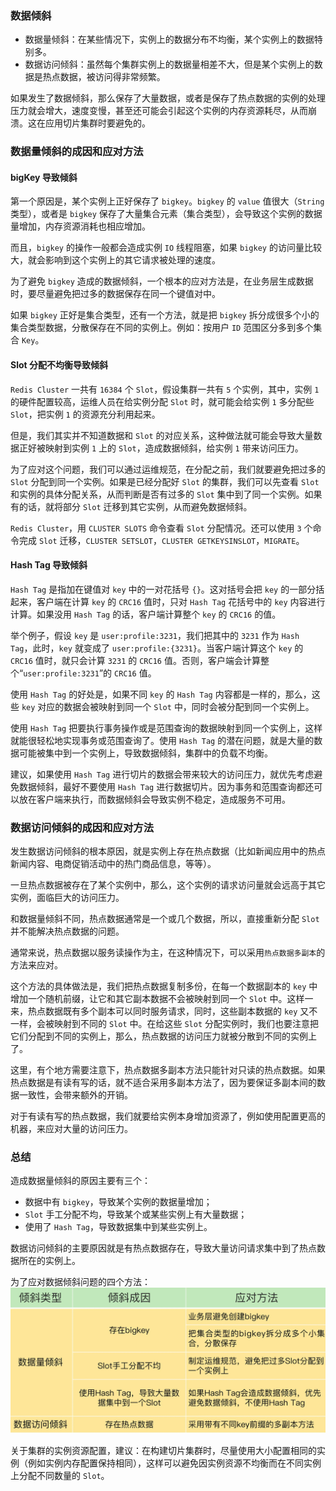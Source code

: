 ### 数据倾斜
- 数据量倾斜：在某些情况下，实例上的数据分布不均衡，某个实例上的数据特别多。
- 数据访问倾斜：虽然每个集群实例上的数据量相差不大，但是某个实例上的数据是热点数据，被访问得非常频繁。

如果发生了数据倾斜，那么保存了大量数据，或者是保存了热点数据的实例的处理压力就会增大，速度变慢，甚至还可能会引起这个实例的内存资源耗尽，从而崩溃。这在应用切片集群时要避免的。

### 数据量倾斜的成因和应对方法

#### bigKey 导致倾斜

第一个原因是，某个实例上正好保存了 `bigkey`。`bigkey` 的 `value` 值很大（`String` 类型），或者是 `bigkey` 保存了大量集合元素（集合类型），会导致这个实例的数据量增加，内存资源消耗也相应增加。

而且，`bigkey` 的操作一般都会造成实例 `IO` 线程阻塞，如果 `bigkey` 的访问量比较大，就会影响到这个实例上的其它请求被处理的速度。

为了避免 `bigkey` 造成的数据倾斜，一个根本的应对方法是，在业务层生成数据时，要尽量避免把过多的数据保存在同一个键值对中。

如果 `bigkey` 正好是集合类型，还有一个方法，就是把 `bigkey` 拆分成很多个小的集合类型数据，分散保存在不同的实例上。例如：按用户 `ID` 范围区分多到多个集合 `Key`。

#### Slot 分配不均衡导致倾斜

`Redis Cluster` 一共有 `16384` 个 `Slot`，假设集群一共有 `5` 个实例，其中，实例 `1` 的硬件配置较高，运维人员在给实例分配 `Slot` 时，就可能会给实例 `1` 多分配些 `Slot`，把实例 `1` 的资源充分利用起来。

但是，我们其实并不知道数据和 `Slot` 的对应关系，这种做法就可能会导致大量数据正好被映射到实例 `1` 上的 `Slot`，造成数据倾斜，给实例 `1` 带来访问压力。

为了应对这个问题，我们可以通过运维规范，在分配之前，我们就要避免把过多的 `Slot` 分配到同一个实例。如果是已经分配好 `Slot` 的集群，我们可以先查看 `Slot` 和实例的具体分配关系，从而判断是否有过多的 `Slot` 集中到了同一个实例。如果有的话，就将部分 `Slot` 迁移到其它实例，从而避免数据倾斜。

`Redis Cluster`，用 `CLUSTER SLOTS` 命令查看 `Slot` 分配情况。还可以使用 `3` 个命令完成 `Slot` 迁移，`CLUSTER SETSLOT`，`CLUSTER GETKEYSINSLOT`，`MIGRATE`。

#### Hash Tag 导致倾斜

`Hash Tag` 是指加在键值对 `key` 中的一对花括号 `{}`。这对括号会把 `key` 的一部分括起来，客户端在计算 `key` 的 `CRC16` 值时，只对 `Hash Tag` 花括号中的 `key` 内容进行计算。如果没用 `Hash Tag` 的话，客户端计算整个 `key` 的 `CRC16` 的值。

举个例子，假设 `key` 是 `user:profile:3231`，我们把其中的 `3231` 作为 `Hash Tag`，此时，`key` 就变成了 `user:profile:{3231}`。当客户端计算这个 `key` 的 `CRC16` 值时，就只会计算 `3231` 的 `CRC16` 值。否则，客户端会计算整个“`user:profile:3231`”的 `CRC16` 值。

使用 `Hash Tag` 的好处是，如果不同 `key` 的 `Hash Tag` 内容都是一样的，那么，这些 `key` 对应的数据会被映射到同一个 `Slot` 中，同时会被分配到同一个实例上。


使用 `Hash Tag` 把要执行事务操作或是范围查询的数据映射到同一个实例上，这样就能很轻松地实现事务或范围查询了。使用 `Hash Tag` 的潜在问题，就是大量的数据可能被集中到一个实例上，导致数据倾斜，集群中的负载不均衡。

建议，如果使用 `Hash Tag` 进行切片的数据会带来较大的访问压力，就优先考虑避免数据倾斜，最好不要使用 `Hash Tag` 进行数据切片。因为事务和范围查询都还可以放在客户端来执行，而数据倾斜会导致实例不稳定，造成服务不可用。

### 数据访问倾斜的成因和应对方法

发生数据访问倾斜的根本原因，就是实例上存在热点数据（比如新闻应用中的热点新闻内容、电商促销活动中的热门商品信息，等等）。

一旦热点数据被存在了某个实例中，那么，这个实例的请求访问量就会远高于其它实例，面临巨大的访问压力。

和数据量倾斜不同，热点数据通常是一个或几个数据，所以，直接重新分配 `Slot` 并不能解决热点数据的问题。

通常来说，热点数据以服务读操作为主，在这种情况下，可以采用`热点数据多副本`的方法来应对。

这个方法的具体做法是，我们把热点数据复制多份，在每一个数据副本的 `key` 中增加一个随机前缀，让它和其它副本数据不会被映射到同一个 `Slot` 中。这样一来，热点数据既有多个副本可以同时服务请求，同时，这些副本数据的 `key` 又不一样，会被映射到不同的 `Slot` 中。在给这些 `Slot` 分配实例时，我们也要注意把它们分配到不同的实例上，那么，热点数据的访问压力就被分散到不同的实例上了。

这里，有个地方需要注意下，热点数据多副本方法只能针对只读的热点数据。如果热点数据是有读有写的话，就不适合采用多副本方法了，因为要保证多副本间的数据一致性，会带来额外的开销。

对于有读有写的热点数据，我们就要给实例本身增加资源了，例如使用配置更高的机器，来应对大量的访问压力。


### 总结

造成数据量倾斜的原因主要有三个：
- 数据中有 `bigkey`，导致某个实例的数据量增加；
- `Slot` 手工分配不均，导致某个或某些实例上有大量数据；
- 使用了 `Hash Tag`，导致数据集中到某些实例上。


数据访问倾斜的主要原因就是有热点数据存在，导致大量访问请求集中到了热点数据所在的实例上。

为了应对数据倾斜问题的四个方法：
![redis数据倾斜](../../Picture/redis数据倾斜.webp)

关于集群的实例资源配置，建议：在构建切片集群时，尽量使用大小配置相同的实例（例如实例内存配置保持相同），这样可以避免因实例资源不均衡而在不同实例上分配不同数量的 `Slot`。